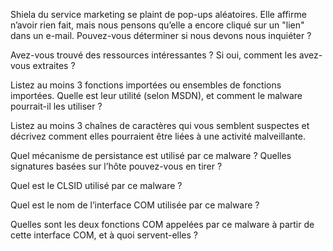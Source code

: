 Shiela du service marketing se plaint de pop-ups aléatoires. Elle affirme n’avoir rien fait, mais nous pensons qu’elle a encore cliqué sur un "lien" dans un e-mail. Pouvez-vous déterminer si nous devons nous inquiéter ?

Avez-vous trouvé des ressources intéressantes ? Si oui, comment les avez-vous extraites ?

Listez au moins 3 fonctions importées ou ensembles de fonctions importées. Quelle est leur utilité (selon MSDN), et comment le malware pourrait-il les utiliser ?

Listez au moins 3 chaînes de caractères qui vous semblent suspectes et décrivez comment elles pourraient être liées à une activité malveillante.

Quel mécanisme de persistance est utilisé par ce malware ? Quelles signatures basées sur l’hôte pouvez-vous en tirer ?

Quel est le CLSID utilisé par ce malware ?

Quel est le nom de l’interface COM utilisée par ce malware ?

Quelles sont les deux fonctions COM appelées par ce malware à partir de cette interface COM, et à quoi servent-elles ? 